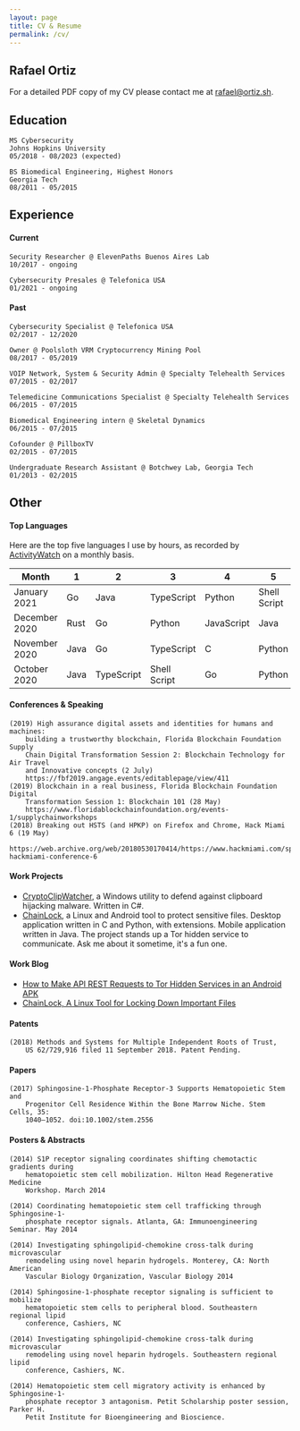 ```yaml
---
layout: page
title: CV & Resume
permalink: /cv/
---
```


## Rafael Ortiz
For a detailed PDF copy of my CV please contact me at [rafael@ortiz.sh](mailto:rafael@ortiz.sh).

## Education

```
MS Cybersecurity 
Johns Hopkins University
05/2018 - 08/2023 (expected)
```

```
BS Biomedical Engineering, Highest Honors
Georgia Tech
08/2011 - 05/2015
```

## Experience

#### Current

```
Security Researcher @ ElevenPaths Buenos Aires Lab
10/2017 - ongoing
```

```
Cybersecurity Presales @ Telefonica USA
01/2021 - ongoing
```

#### Past

```
Cybersecurity Specialist @ Telefonica USA
02/2017 - 12/2020
```

```
Owner @ Poolsloth VRM Cryptocurrency Mining Pool
08/2017 - 05/2019
```

```
VOIP Network, System & Security Admin @ Specialty Telehealth Services
07/2015 - 02/2017
```

```
Telemedicine Communications Specialist @ Specialty Telehealth Services
06/2015 - 07/2015
```

```
Biomedical Engineering intern @ Skeletal Dynamics
06/2015 - 07/2015
```

```
Cofounder @ PillboxTV
02/2015 - 07/2015
```

```
Undergraduate Research Assistant @ Botchwey Lab, Georgia Tech
01/2013 - 02/2015
```

## Other

#### Top Languages

Here are the top five languages I use by hours, as recorded by 
[ActivityWatch](https://activitywatch.net/) on a monthly basis.

| Month | 1 | 2 | 3 | 4 | 5 |
|-------|---|---|---|---|---|
| January 2021 | Go | Java | TypeScript | Python | Shell Script |
| December 2020 | Rust | Go | Python | JavaScript | Java |
| November 2020 | Java | Go | TypeScript | C | Python |
| October 2020 | Java | TypeScript | Shell Script | Go | Python |

#### Conferences & Speaking
```
(2019) High assurance digital assets and identities for humans and machines:
    building a trustworthy blockchain, Florida Blockchain Foundation Supply 
    Chain Digital Transformation Session 2: Blockchain Technology for Air Travel
    and Innovative concepts (2 July) 
    https://fbf2019.angage.events/editablepage/view/411
(2019) Blockchain in a real business, Florida Blockchain Foundation Digital 
    Transformation Session 1: Blockchain 101 (28 May)
    https://www.floridablockchainfoundation.org/events-1/supplychainworkshops
(2018) Breaking out HSTS (and HPKP) on Firefox and Chrome, Hack Miami 6 (19 May)
    https://web.archive.org/web/20180530170414/https://www.hackmiami.com/speakers-hackmiami-conference-6
```

#### Work Projects

*  [CryptoClipWatcher](https://ccw.e-paths.com/), a Windows utility to defend against clipboard hijacking malware. Written in C#.
*  [ChainLock](https://chainlock.e-paths.com/walkthrough.html?lan=en#walkthrough), a Linux and Android tool to protect sensitive files. 
Desktop application written in C and Python, with extensions. Mobile application written in Java.
The project stands up a Tor hidden service to communicate. Ask me about it sometime,
it's a fun one.

#### Work Blog

*  [How to Make API REST Requests to Tor Hidden Services in an Android APK](https://business.blogthinkbig.com/api-rest-requests-tor-hidden-services-android-apk/)
*  [ChainLock, A Linux Tool for Locking Down Important Files](https://business.blogthinkbig.com/chainlock-linux-tool-locking-down-important-files/)

#### Patents
```
(2018) Methods and Systems for Multiple Independent Roots of Trust, 
    US 62/729,916 filed 11 September 2018. Patent Pending.
```
#### Papers
```
(2017) Sphingosine-1-Phosphate Receptor-3 Supports Hematopoietic Stem and 
    Progenitor Cell Residence Within the Bone Marrow Niche. Stem Cells, 35: 
    1040–1052. doi:10.1002/stem.2556
```
#### Posters & Abstracts

```
(2014) S1P receptor signaling coordinates shifting chemotactic gradients during
    hematopoietic stem cell mobilization. Hilton Head Regenerative Medicine 
    Workshop. March 2014

(2014) Coordinating hematopoietic stem cell trafficking through Sphingosine-1-
    phosphate receptor signals. Atlanta, GA: Immunoengineering Seminar. May 2014

(2014) Investigating sphingolipid-chemokine cross-talk during microvascular 
    remodeling using novel heparin hydrogels. Monterey, CA: North American 
    Vascular Biology Organization, Vascular Biology 2014

(2014) Sphingosine-1-phosphate receptor signaling is sufficient to mobilize 
    hematopoietic stem cells to peripheral blood. Southeastern regional lipid 
    conference, Cashiers, NC

(2014) Investigating sphingolipid-chemokine cross-talk during microvascular 
    remodeling using novel heparin hydrogels. Southeastern regional lipid 
    conference, Cashiers, NC.

(2014) Hematopoietic stem cell migratory activity is enhanced by Sphingosine-1-
    phosphate receptor 3 antagonism. Petit Scholarship poster session, Parker H.
    Petit Institute for Bioengineering and Bioscience.
```

